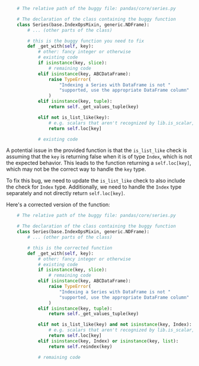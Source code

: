 ```python
    # The relative path of the buggy file: pandas/core/series.py

    # The declaration of the class containing the buggy function
    class Series(base.IndexOpsMixin, generic.NDFrame):
        # ... (other parts of the class)

        # this is the buggy function you need to fix
        def _get_with(self, key):
            # other: fancy integer or otherwise
            # existing code
            if isinstance(key, slice):
                # remaining code
            elif isinstance(key, ABCDataFrame):
                raise TypeError(
                    "Indexing a Series with DataFrame is not "
                    "supported, use the appropriate DataFrame column"
                )
            elif isinstance(key, tuple):
                return self._get_values_tuple(key)

            elif not is_list_like(key):
                # e.g. scalars that aren't recognized by lib.is_scalar, GH#32684
                return self.loc[key]

            # existing code
```

A potential issue in the provided function is that the `is_list_like` check is assuming that the `key` is returning false when it is of type `Index`, which is not the expected behavior. This leads to the function returning a `self.loc[key]`, which may not be the correct way to handle the `key` type.

To fix this bug, we need to update the `is_list_like` check to also include the check for `Index` type. Additionally, we need to handle the `Index` type separately and not directly return `self.loc[key]`.

Here's a corrected version of the function:

```python
    # The relative path of the buggy file: pandas/core/series.py

    # The declaration of the class containing the buggy function
    class Series(base.IndexOpsMixin, generic.NDFrame):
        # ... (other parts of the class)

        # this is the corrected function
        def _get_with(self, key):
            # other: fancy integer or otherwise
            # existing code
            if isinstance(key, slice):
                # remaining code
            elif isinstance(key, ABCDataFrame):
                raise TypeError(
                    "Indexing a Series with DataFrame is not "
                    "supported, use the appropriate DataFrame column"
                )
            elif isinstance(key, tuple):
                return self._get_values_tuple(key)

            elif not is_list_like(key) and not isinstance(key, Index):
                # e.g. scalars that aren't recognized by lib.is_scalar, GH#32684
                return self.loc[key]
            elif isinstance(key, Index) or isinstance(key, list):
                return self.reindex(key)

            # remaining code
```